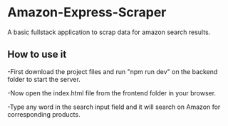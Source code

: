 # Amazon-Express-Scraper

A basic fullstack application to scrap data for amazon search results.

## How to use it

-First download the project files and run "npm run dev" on the backend folder to start the server.

-Now open the index.html file from the frontend folder in your browser.

-Type any word in the search input field and it will search on Amazon for corresponding products.
